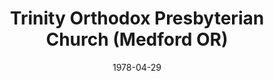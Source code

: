 ---
date: &id001 1978-04-29
end_date: null
location:
  address: 1332 Mt. Pitt
  city: Medford
  state: OR
minister:
- end: 1985-01-01
  name: Calvin Malcor
  start: 1978-04-29
  type: Pastor
- end: 1990-01-01
  name: Ted Gray
  start: 1986-01-01
  type: Pastor
- end: 2007-01-01
  name: Jay Milojevich
  start: 1993-01-01
  type: Pastor
- end: null
  name: Brian Nicholson
  start: 2009-01-01
  type: Pastor
- end: 1983-01-01
  name: Jay Milojevich
  start: 1979-01-01
  type: Associate Pastor
ministers:
- Calvin Malcor
- Ted Gray
- Jay Milojevich
- Brian Nicholson
- Jay Milojevich
name: Trinity Orthodox Presbyterian Church
names:
- end: null
  name: Trinity Orthodox Presbyterian Church
  start: 1978-04-29
origination_date: *id001
raw_data: "OR Medford\nTrinity Orthodox Presbyterian Church  (April 29, 1978\u2013\
  \ )\n1332 Mt. Pitt\nPastors: Calvin Malcor, 1978\u201385\nTed Gray, 1986\u201390\n\
  Jay Milojevich, 1993\u20132007\nBrian Nicholson, 2009\u2013\nAssoc. Pastor: Jay\
  \ Milojevich, 1979\u201383"
received_from: null
states:
- OR
status:
  active: true
  end_date: null
  reason: null
  received_from: null
  withdrawal_to: null
title: Trinity Orthodox Presbyterian Church (Medford OR)
year_established:
- 1978

---